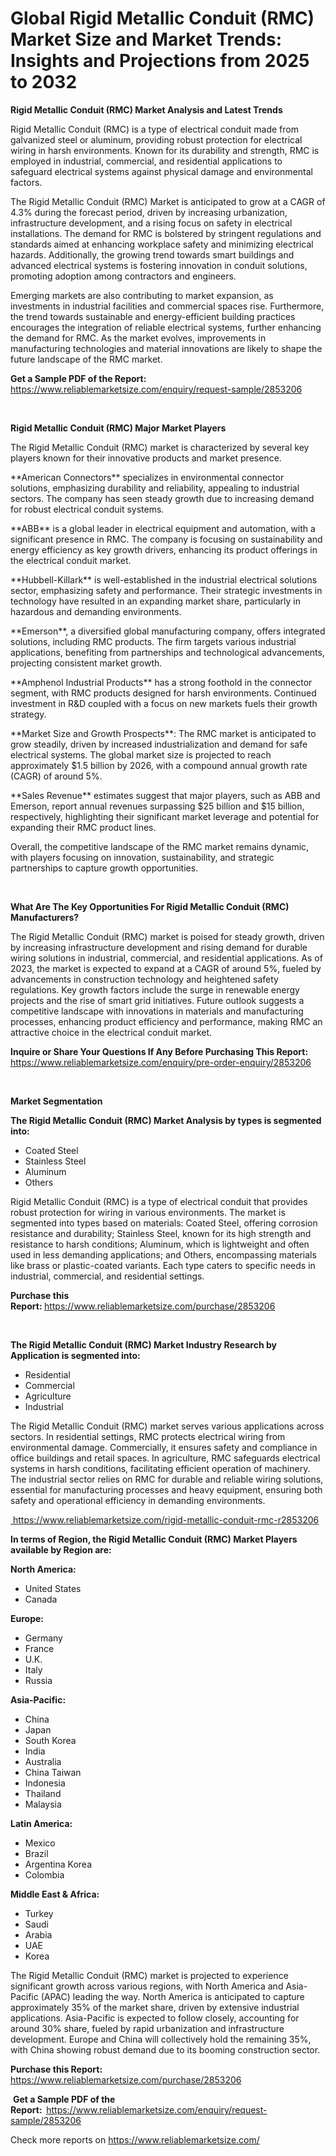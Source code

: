 <p><h1>Global Rigid Metallic Conduit (RMC) Market Size and Market Trends: Insights and Projections from 2025 to 2032</h1></p><p><strong>Rigid Metallic Conduit (RMC) Market Analysis and Latest Trends</strong></p>
<p><p>Rigid Metallic Conduit (RMC) is a type of electrical conduit made from galvanized steel or aluminum, providing robust protection for electrical wiring in harsh environments. Known for its durability and strength, RMC is employed in industrial, commercial, and residential applications to safeguard electrical systems against physical damage and environmental factors.</p><p>The Rigid Metallic Conduit (RMC) Market is anticipated to grow at a CAGR of 4.3% during the forecast period, driven by increasing urbanization, infrastructure development, and a rising focus on safety in electrical installations. The demand for RMC is bolstered by stringent regulations and standards aimed at enhancing workplace safety and minimizing electrical hazards. Additionally, the growing trend towards smart buildings and advanced electrical systems is fostering innovation in conduit solutions, promoting adoption among contractors and engineers.</p><p>Emerging markets are also contributing to market expansion, as investments in industrial facilities and commercial spaces rise. Furthermore, the trend towards sustainable and energy-efficient building practices encourages the integration of reliable electrical systems, further enhancing the demand for RMC. As the market evolves, improvements in manufacturing technologies and material innovations are likely to shape the future landscape of the RMC market.</p></p>
<p><strong>Get a Sample PDF of the Report:&nbsp;</strong> <a href="https://www.reliablemarketsize.com/enquiry/request-sample/2853206?utm_campaign=2478&utm_medium=2&utm_source=Github&utm_content=ia&utm_term=11032025&utm_id=rigid-metallic-conduit-rmc">https://www.reliablemarketsize.com/enquiry/request-sample/2853206</a></p>
<p>&nbsp;</p>
<p><strong>Rigid Metallic Conduit (RMC) Major Market Players</strong></p>
<p><p>The Rigid Metallic Conduit (RMC) market is characterized by several key players known for their innovative products and market presence. </p><p>**American Connectors** specializes in environmental connector solutions, emphasizing durability and reliability, appealing to industrial sectors. The company has seen steady growth due to increasing demand for robust electrical conduit systems.</p><p>**ABB** is a global leader in electrical equipment and automation, with a significant presence in RMC. The company is focusing on sustainability and energy efficiency as key growth drivers, enhancing its product offerings in the electrical conduit market.</p><p>**Hubbell-Killark** is well-established in the industrial electrical solutions sector, emphasizing safety and performance. Their strategic investments in technology have resulted in an expanding market share, particularly in hazardous and demanding environments.</p><p>**Emerson**, a diversified global manufacturing company, offers integrated solutions, including RMC products. The firm targets various industrial applications, benefiting from partnerships and technological advancements, projecting consistent market growth.</p><p>**Amphenol Industrial Products** has a strong foothold in the connector segment, with RMC products designed for harsh environments. Continued investment in R&D coupled with a focus on new markets fuels their growth strategy.</p><p>**Market Size and Growth Prospects**: The RMC market is anticipated to grow steadily, driven by increased industrialization and demand for safe electrical systems. The global market size is projected to reach approximately $1.5 billion by 2026, with a compound annual growth rate (CAGR) of around 5%. </p><p>**Sales Revenue** estimates suggest that major players, such as ABB and Emerson, report annual revenues surpassing $25 billion and $15 billion, respectively, highlighting their significant market leverage and potential for expanding their RMC product lines. </p><p>Overall, the competitive landscape of the RMC market remains dynamic, with players focusing on innovation, sustainability, and strategic partnerships to capture growth opportunities.</p></p>
<p>&nbsp;</p>
<p><strong>What Are The Key Opportunities For Rigid Metallic Conduit (RMC) Manufacturers?</strong></p>
<p><p>The Rigid Metallic Conduit (RMC) market is poised for steady growth, driven by increasing infrastructure development and rising demand for durable wiring solutions in industrial, commercial, and residential applications. As of 2023, the market is expected to expand at a CAGR of around 5%, fueled by advancements in construction technology and heightened safety regulations. Key growth factors include the surge in renewable energy projects and the rise of smart grid initiatives. Future outlook suggests a competitive landscape with innovations in materials and manufacturing processes, enhancing product efficiency and performance, making RMC an attractive choice in the electrical conduit market.</p></p>
<p><strong>Inquire or Share Your Questions If Any Before Purchasing This Report:</strong> <a href="https://www.reliablemarketsize.com/enquiry/pre-order-enquiry/2853206?utm_campaign=2478&utm_medium=2&utm_source=Github&utm_content=ia&utm_term=11032025&utm_id=rigid-metallic-conduit-rmc">https://www.reliablemarketsize.com/enquiry/pre-order-enquiry/2853206</a></p>
<p>&nbsp;</p>
<p><strong>Market Segmentation</strong></p>
<p><strong>The Rigid Metallic Conduit (RMC) Market Analysis by types is segmented into:</strong></p>
<p><ul><li>Coated Steel</li><li>Stainless Steel</li><li>Aluminum</li><li>Others</li></ul></p>
<p><p>Rigid Metallic Conduit (RMC) is a type of electrical conduit that provides robust protection for wiring in various environments. The market is segmented into types based on materials: Coated Steel, offering corrosion resistance and durability; Stainless Steel, known for its high strength and resistance to harsh conditions; Aluminum, which is lightweight and often used in less demanding applications; and Others, encompassing materials like brass or plastic-coated variants. Each type caters to specific needs in industrial, commercial, and residential settings.</p></p>
<p><strong>Purchase this Report:&nbsp;</strong><a href="https://www.reliablemarketsize.com/purchase/2853206?utm_campaign=2478&utm_medium=2&utm_source=Github&utm_content=ia&utm_term=11032025&utm_id=rigid-metallic-conduit-rmc">https://www.reliablemarketsize.com/purchase/2853206</a></p>
<p>&nbsp;</p>
<p><strong>The Rigid Metallic Conduit (RMC) Market Industry Research by Application is segmented into:</strong></p>
<p><ul><li>Residential</li><li>Commercial</li><li>Agriculture</li><li>Industrial</li></ul></p>
<p><p>The Rigid Metallic Conduit (RMC) market serves various applications across sectors. In residential settings, RMC protects electrical wiring from environmental damage. Commercially, it ensures safety and compliance in office buildings and retail spaces. In agriculture, RMC safeguards electrical systems in harsh conditions, facilitating efficient operation of machinery. The industrial sector relies on RMC for durable and reliable wiring solutions, essential for manufacturing processes and heavy equipment, ensuring both safety and operational efficiency in demanding environments.</p></p>
<p><a href="https://www.reliablemarketsize.com/rigid-metallic-conduit-rmc-r2853206?utm_campaign=2478&utm_medium=2&utm_source=Github&utm_content=ia&utm_term=11032025&utm_id=rigid-metallic-conduit-rmc">&nbsp;https://www.reliablemarketsize.com/rigid-metallic-conduit-rmc-r2853206</a></p>
<p><strong>In terms of Region, the Rigid Metallic Conduit (RMC) Market Players available by Region are:</strong></p>
<p>
    <p> <strong> North America: </strong>
        <ul>
            <li>United States</li>
            <li>Canada</li>
        </ul>
        </p> 
    <p> <strong> Europe: </strong>
        <ul>
            <li>Germany</li>
            <li>France</li>
            <li>U.K.</li>
            <li>Italy</li>
            <li>Russia</li>
        </ul>
        </p> 
    <p> <strong> Asia-Pacific: </strong>
        <ul>
            <li>China</li>
            <li>Japan</li>
            <li>South Korea</li>
            <li>India</li>
            <li>Australia</li>
            <li>China Taiwan</li>
            <li>Indonesia</li>
            <li>Thailand</li>
            <li>Malaysia</li>
        </ul>
        </p> 
    <p> <strong> Latin America: </strong>
        <ul>
            <li>Mexico</li>
            <li>Brazil</li>
            <li>Argentina Korea</li>
            <li>Colombia</li>
        </ul>
        </p> 
    <p> <strong> Middle East & Africa: </strong>
        <ul>
            <li>Turkey</li>
            <li>Saudi</li>
            <li>Arabia</li>
            <li>UAE</li>
            <li>Korea</li>
        </ul>
    </p>
    </p>
<p><p>The Rigid Metallic Conduit (RMC) market is projected to experience significant growth across various regions, with North America and Asia-Pacific (APAC) leading the way. North America is anticipated to capture approximately 35% of the market share, driven by extensive industrial applications. Asia-Pacific is expected to follow closely, accounting for around 30% share, fueled by rapid urbanization and infrastructure development. Europe and China will collectively hold the remaining 35%, with China showing robust demand due to its booming construction sector.</p></p>
<p><strong>Purchase this Report: </strong><a href="https://www.reliablemarketsize.com/purchase/2853206?utm_campaign=2478&utm_medium=2&utm_source=Github&utm_content=ia&utm_term=11032025&utm_id=rigid-metallic-conduit-rmc">https://www.reliablemarketsize.com/purchase/2853206</a></p>
<p>&nbsp;<strong>Get a Sample PDF of the Report:&nbsp;&nbsp;</strong><a href="https://www.reliablemarketsize.com/enquiry/request-sample/2853206?utm_campaign=2478&utm_medium=2&utm_source=Github&utm_content=ia&utm_term=11032025&utm_id=rigid-metallic-conduit-rmc">https://www.reliablemarketsize.com/enquiry/request-sample/2853206</a></p>
<p><strong></strong></p>
<p>Check more reports on <a href="https://www.reliablemarketsize.com/?utm_campaign=2478&utm_medium=2&utm_source=Github&utm_content=ia&utm_term=11032025&utm_id=rigid-metallic-conduit-rmc">https://www.reliablemarketsize.com/</a></p>